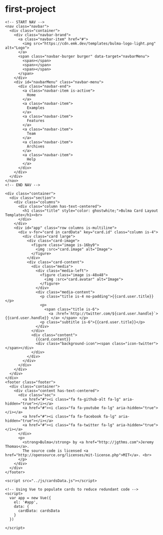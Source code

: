 # first-project
 <!DOCTYPE html>
<html lang="en">

  <head>
    <meta charset="utf-8">
    <meta http-equiv="X-UA-Compatible" content="IE=edge">
    <meta name="viewport" content="width=device-width, initial-scale=1">
    <title>Cards List - Bulma Templates</title>
    <link rel="stylesheet" href="https://unpkg.com/bulma@0.9.0/css/bulma.min.css" />
    <script src="https://kit.fontawesome.com/7dc3015a44.js" crossorigin="anonymous"></script>
    <script src="https://cdn.jsdelivr.net/npm/vue"></script>
    <link rel="stylesheet" href="../css/cards.css">
  </head>

  <body>

    <!-- START NAV -->
    <nav class="navbar">
      <div class="container">
        <div class="navbar-brand">
          <a class="navbar-item" href="#">
            <img src="https://cdn.emk.dev/templates/bulma-logo-light.png" alt="Logo">
          </a>
          <span class="navbar-burger burger" data-target="navbarMenu">
            <span></span>
            <span></span>
            <span></span>
          </span>
        </div>
        <div id="navbarMenu" class="navbar-menu">
          <div class="navbar-end">
            <a class="navbar-item is-active">
              Home
            </a>
            <a class="navbar-item">
              Examples
            </a>
            <a class="navbar-item">
              Features
            </a>
            <a class="navbar-item">
              Team
            </a>
            <a class="navbar-item">
              Archives
            </a>
            <a class="navbar-item">
              Help
            </a>
          </div>
        </div>
      </div>
    </nav>
    <!-- END NAV -->

    <div class="container">
      <div class="section">
        <div class="columns">
          <div class="column has-text-centered">
            <h1 class="title" style="color: ghostwhite;">Bulma Card Layout Template</h1><br>
          </div>
        </div>
        <div id="app" class="row columns is-multiline">
          <div v-for="card in cardData" key="card.id" class="column is-4">
            <div class="card large">
              <div class="card-image">
                <figure class="image is-16by9">
                  <img :src="card.image" alt="Image">
                </figure>
              </div>
              <div class="card-content">
                <div class="media">
                  <div class="media-left">
                    <figure class="image is-48x48">
                      <img :src="card.avatar" alt="Image">
                    </figure>
                  </div>
                  <div class="media-content">
                    <p class="title is-4 no-padding">{{card.user.title}}</p>
                    <p>
                      <span class="title is-6">
                        <a :href=`http://twitter.com/${card.user.handle}`> {{card.user.handle}} </a> </span> </p>
                    <p class="subtitle is-6">{{card.user.title}}</p>
                  </div>
                </div>
                <div class="content">
                  {{card.content}}
                  <div class="background-icon"><span class="icon-twitter"></span></div>
                </div>
              </div>
            </div>
          </div>
        </div>
      </div>
    </div>
    <footer class="footer">
      <div class="container">
        <div class="content has-text-centered">
          <div class="soc">
            <a href="#"><i class="fa fa-github-alt fa-lg" aria-hidden="true"></i></a>
            <a href="#"><i class="fa fa-youtube fa-lg" aria-hidden="true"></i></a>
            <a href="#"><i class="fa fa-facebook fa-lg" aria-hidden="true"></i></a>
            <a href="#"><i class="fa fa-twitter fa-lg" aria-hidden="true"></i></a>
          </div>
          <p>
            <strong>Bulma</strong> by <a href="http://jgthms.com">Jeremy Thomas</a>.
            The source code is licensed <a href="http://opensource.org/licenses/mit-license.php">MIT</a>. <br>
          </p>
        </div>
      </div>
    </footer>

    <script src="../js/cardsData.js"></script>

    <!-- Using Vue to populate cards to reduce redundant code -->
    <script>
      var app = new Vue({
        el: '#app',
        data: {
          cardData: cardsData
        }
      })

    </script>
  </body>

</html>
